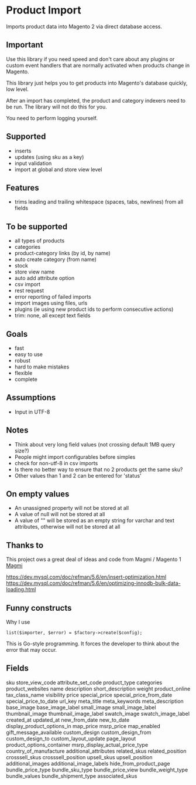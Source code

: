 # Product Import

Imports product data into Magento 2 via direct database access.

## Important

Use this library if you need speed and don't care about any plugins or custom event handlers that are normally activated when products change in Magento.

This library just helps you to get products into Magento's database quickly, low level.

After an import has completed, the product and category indexers need to be run. The library will not do this for you.

You need to perform logging yourself.

## Supported

* inserts
* updates (using sku as a key)
* input validation
* import at global and store view level

## Features

* trims leading and trailing whitespace (spaces, tabs, newlines) from all fields

## To be supported

* all types of products
* categories
* product-category links (by id, by name)
* auto create category (from name)
* stock
* store view name
* auto add attribute option
* csv import
* rest request
* error reporting of failed imports
* import images using files, urls
* plugins (ie using new product ids to perform consecutive actions)
* trim: none, all except text fields

## Goals

* fast
* easy to use
* robust
* hard to make mistakes
* flexible
* complete

## Assumptions

* Input in UTF-8

## Notes

* Think about very long field values (not crossing default 1MB query size?)
* People might import configurables before simples
* check for non-utf-8 in csv imports
* Is there no better way to ensure that no 2 products get the same sku?
* Other values than 1 and 2 can be entered for 'status'

## On empty values

* An unassigned property will not be stored at all
* A value of null will not be stored at all
* A value of "" will be stored as an empty string for varchar and text attributes, otherwise will not be stored at all

## Thanks to

This project ows a great deal of ideas and code from Magmi / Magento 1 [Magmi](https://github.com/dweeves/magmi-git)

https://dev.mysql.com/doc/refman/5.6/en/insert-optimization.html
https://dev.mysql.com/doc/refman/5.6/en/optimizing-innodb-bulk-data-loading.html

## Funny constructs

Why I use

    list($importer, $error) = $factory->create($config);

This is Go-style programming. It forces the developer to think about the error that may occur.

## Fields

sku
store_view_code
attribute_set_code
product_type
categories
product_websites
name
description
short_description
weight
product_online
tax_class_name
visibility
price
special_price
special_price_from_date
special_price_to_date
url_key	meta_title
meta_keywords
meta_description
base_image
base_image_label
small_image
small_image_label
thumbnail_image
thumbnail_image_label
swatch_image
swatch_image_label
created_at
updated_at
new_from_date
new_to_date
display_product_options_in
map_price
msrp_price
map_enabled
gift_message_available
custom_design
custom_design_from
custom_design_to
custom_layout_update
page_layout
product_options_container
msrp_display_actual_price_type
country_of_manufacture
additional_attributes
related_skus
related_position
crosssell_skus
crosssell_position
upsell_skus
upsell_position
additional_images
additional_image_labels
hide_from_product_page
bundle_price_type
bundle_sku_type
bundle_price_view
bundle_weight_type
bundle_values
bundle_shipment_type
associated_skus

